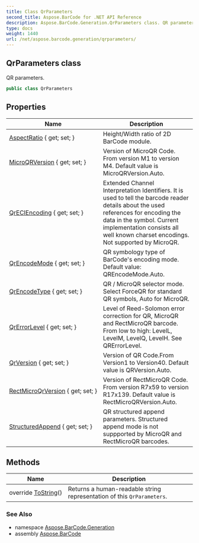 ```yaml
---
title: Class QrParameters
second_title: Aspose.BarCode for .NET API Reference
description: Aspose.BarCode.Generation.QrParameters class. QR parameters
type: docs
weight: 1440
url: /net/aspose.barcode.generation/qrparameters/
---
```

## QrParameters class

QR parameters.

```csharp
public class QrParameters
```

## Properties

| Name | Description |
| --- | --- |
| [AspectRatio](../../aspose.barcode.generation/qrparameters/aspectratio/) { get; set; } | Height/Width ratio of 2D BarCode module. |
| [MicroQRVersion](../../aspose.barcode.generation/qrparameters/microqrversion/) { get; set; } | Version of MicroQR Code. From version M1 to version M4. Default value is MicroQRVersion.Auto. |
| [QrECIEncoding](../../aspose.barcode.generation/qrparameters/qreciencoding/) { get; set; } | Extended Channel Interpretation Identifiers. It is used to tell the barcode reader details about the used references for encoding the data in the symbol. Current implementation consists all well known charset encodings. Not supported by MicroQR. |
| [QrEncodeMode](../../aspose.barcode.generation/qrparameters/qrencodemode/) { get; set; } | QR symbology type of BarCode's encoding mode. Default value: QREncodeMode.Auto. |
| [QrEncodeType](../../aspose.barcode.generation/qrparameters/qrencodetype/) { get; set; } | QR / MicroQR selector mode. Select ForceQR for standard QR symbols, Auto for MicroQR. |
| [QrErrorLevel](../../aspose.barcode.generation/qrparameters/qrerrorlevel/) { get; set; } | Level of Reed-Solomon error correction for QR, MicroQR and RectMicroQR barcode. From low to high: LevelL, LevelM, LevelQ, LevelH. See QRErrorLevel. |
| [QrVersion](../../aspose.barcode.generation/qrparameters/qrversion/) { get; set; } | Version of QR Code.From Version1 to Version40. Default value is QRVersion.Auto. |
| [RectMicroQrVersion](../../aspose.barcode.generation/qrparameters/rectmicroqrversion/) { get; set; } | Version of RectMicroQR Code. From version R7x59 to version R17x139. Default value is RectMicroQRVersion.Auto. |
| [StructuredAppend](../../aspose.barcode.generation/qrparameters/structuredappend/) { get; set; } | QR structured append parameters. Structured append mode is not suppported by MicroQR and RectMicroQR barcodes. |

## Methods

| Name | Description |
| --- | --- |
| override [ToString](../../aspose.barcode.generation/qrparameters/tostring/)() | Returns a human-readable string representation of this `QrParameters`. |

### See Also

* namespace [Aspose.BarCode.Generation](../../aspose.barcode.generation/)
* assembly [Aspose.BarCode](../../)


